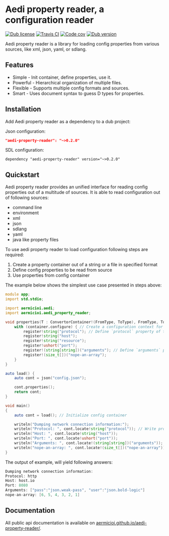 # Aedi property reader, a configuration reader

[![Dub license](https://img.shields.io/dub/l/aedi-property-reader.svg)]()
[![Travis CI](https://img.shields.io/travis/aermicioi/aedi-property-reader/master.svg)](https://travis-ci.org/aermicioi/aedi-property-reader)
[![Code cov](https://img.shields.io/codecov/c/github/aermicioi/aedi-property-reader.svg)]()
[![Dub version](https://img.shields.io/dub/v/aedi-property-reader.svg)](https://code.dlang.org/packages/aedi-property-reader)

Aedi property reader is a library for loading config properties from various sources,
like xml, json, yaml, or sdlang.

## Features

- Simple - Init container, define properties, use it.
- Powerful - Hierarchical organization of multiple files.
- Flexible - Supports multiple config formats and sources.
- Smart - Uses document syntax to guess D types for properties.

## Installation

Add Aedi property reader as a dependency to a dub project:

Json configuration:

```json
"aedi-property-reader": "~>0.2.0"
```

SDL configuration:

```sdl
dependency "aedi-property-reader" version="~>0.2.0"
```

## Quickstart

Aedi property reader provides an unified interface for reading config properties out of
a multitude of sources. It is able to read configuration out of following sources:

- command line
- environment
- xml
- json
- sdlang
- yaml
- java like property files

To use aedi property reader to load configuration following steps are required:

1. Create a property container out of a string or a file in specified format
3. Define config properties to be read from source
4. Use properties from config container

The example below shows the simplest use case presented in steps above:

```d
module app;
import std.stdio;

import aermicioi.aedi;
import aermicioi.aedi_property_reader;

void properties(T : ConvertorContainer!(FromType, ToType), FromType, ToType)(T container) {
	with (container.configure) { // Create a configuration context for config container
		register!string("protocol"); // Define `protocol` property of type `string`
		register!string("host");
		register!string("resource");
		register!ushort("port");
		register!(string[string])("arguments"); // Define `arguments` property of type `string[string]`
		register!(size_t[])("nope-an-array");
	}
}

auto load() {
	auto cont = json("config.json");

	cont.properties();
	return cont;
}

void main()
{
	auto cont = load(); // Initialize config container

	writeln("Dumping network connection information:");
	writeln("Protocol: ", cont.locate!string("protocol")); // Write property found in configuration
	writeln("Host: ", cont.locate!string("host"));
	writeln("Port: ", cont.locate!ushort("port"));
	writeln("Arguments: ", cont.locate!(string[string])("arguments")); // Write property found in configuration
	writeln("nope-an-array: ", cont.locate!(size_t[])("nope-an-array"));
}
```

The output of example, will yield following answers:
```d
Dumping network connection information:
Protocol: http
Host: host.io
Port: 8080
Arguments: ["pass":"json.weak-pass", "user":"json.bold-logic"]
nope-an-array: [6, 5, 4, 3, 2, 1]
```

## Documentation

All public api documentation is available on [aermicioi.github.io/aedi-property-reader/](https://aermicioi.github.io/aedi-property-reader/).
